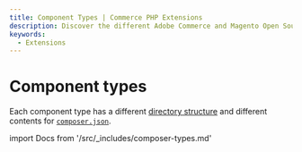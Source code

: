 ```yaml
---
title: Component Types | Commerce PHP Extensions
description: Discover the different Adobe Commerce and Magento Open Source component types.
keywords:
  - Extensions
---
```


# Component types

Each component type has a different [directory structure](../build/component-file-structure.md) and different contents for [`composer.json`](../build/composer-integration.md).

import Docs from '/src/_includes/composer-types.md'

<Docs />
